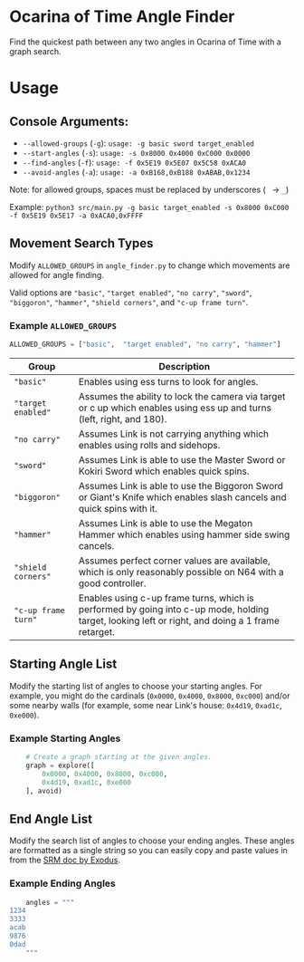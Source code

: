 # Ocarina of Time Angle Finder 
Find the quickest path between any two angles in Ocarina of Time with a graph search.

# Usage

## Console Arguments:
- ``--allowed-groups`` (``-g``): ``usage: -g basic sword target_enabled``
- ``--start-angles`` (``-s``): ``usage: -s 0x8000 0x4000 0xC000 0x0000``
- ``--find-angles`` (``-f``): ``usage: -f 0x5E19 0x5E07 0x5C58 0xACA0``
- ``--avoid-angles`` (``-a``): ``usage: -a 0xB168,0xB188 0xABAB,0x1234``

Note: for allowed groups, spaces must be replaced by underscores (`` `` -> ``_``)

Example: ``python3 src/main.py -g basic target_enabled -s 0x8000 0xC000 -f 0x5E19 0x5E17 -a 0xACA0,0xFFFF``

## Movement Search Types
Modify `ALLOWED_GROUPS` in `angle_finder.py` to change which movements are allowed for angle finding. 

Valid options are `"basic"`, `"target enabled"`, `"no carry"`, `"sword"`, `"biggoron"`, `"hammer"`, `"shield corners"`, and `"c-up frame turn"`.

### Example `ALLOWED_GROUPS`
```py
ALLOWED_GROUPS = ["basic",  "target enabled", "no carry", "hammer"]
```

| Group                | Description |
| -----------          | ----------- |
|`"basic"`             | Enables using ess turns to look for angles.
|`"target enabled"`    | Assumes the ability to lock the camera via target or c up which enables using ess up and turns (left, right, and 180).
|`"no carry"`          | Assumes Link is not carrying anything which enables using rolls and sidehops.
|`"sword"`             | Assumes Link is able to use the Master Sword or Kokiri Sword which enables quick spins. 
|`"biggoron"`          | Assumes Link is able to use the Biggoron Sword or Giant's Knife which enables slash cancels and quick spins with it.
|`"hammer"`            | Assumes Link is able to use the Megaton Hammer which enables using hammer side swing cancels.
|`"shield corners"`    | Assumes perfect corner values are available, which is only reasonably possible on N64 with a good controller.
|`"c-up frame turn"`   | Enables using c-up frame turns, which is performed by going into c-up mode, holding target, looking left or right, and doing a 1 frame retarget.

## Starting Angle List
Modify the starting list of angles to choose your starting angles. For example, you might do the cardinals (`0x0000`, `0x4000`, `0x8000`, `0xc000`) and/or some nearby walls (for example, some near Link's house: `0x4d19`, `0xad1c`, `0xe000`).
 ### Example Starting Angles
```py
    # Create a graph starting at the given angles.
    graph = explore([
        0x0000, 0x4000, 0x8000, 0xc000,
        0x4d19, 0xad1c, 0xe000
    ], avoid)
```
## End Angle List
Modify the search list of angles to choose your ending angles. These angles are formatted as a single string so you can easily copy and paste values in from the [SRM doc by Exodus](https://docs.google.com/spreadsheets/d/1SLJzamokLb7wDOaJh5x8DsxmMBy9oIYawyDN3dAWppw/edit#gid=2107229112). 
### Example Ending Angles
```py
    angles = """
1234
3333
acab
9876
0dad
    """
```
